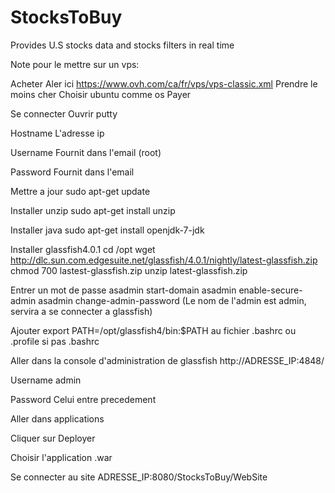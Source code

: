 StocksToBuy
===========

Provides U.S stocks data and stocks filters in real time

Note pour le mettre sur un vps:

Acheter
Aler ici https://www.ovh.com/ca/fr/vps/vps-classic.xml
Prendre le moins cher
Choisir ubuntu comme os
Payer

Se connecter
Ouvrir putty

Hostname
L'adresse ip

Username
Fournit dans l'email (root)

Password
Fournit dans l'email

Mettre a jour
sudo apt-get update

Installer unzip
sudo apt-get install unzip

Installer java
sudo apt-get install openjdk-7-jdk

Installer glassfish4.0.1
cd /opt
wget http://dlc.sun.com.edgesuite.net/glassfish/4.0.1/nightly/latest-glassfish.zip
chmod 700 lastest-glassfish.zip
unzip latest-glassfish.zip

Entrer un mot de passe
asadmin start-domain
asadmin enable-secure-admin
asadmin change-admin-password (Le nom de l'admin est admin, servira a se connecter a glassfish)

Ajouter export PATH=/opt/glassfish4/bin:$PATH au fichier .bashrc ou .profile si pas .bashrc

Aller dans la console d'administration de glassfish
http://ADRESSE_IP:4848/

Username
admin

Password
Celui entre precedement

Aller dans applications

Cliquer sur Deployer

Choisir l'application .war

Se connecter au site
ADRESSE_IP:8080/StocksToBuy/WebSite
